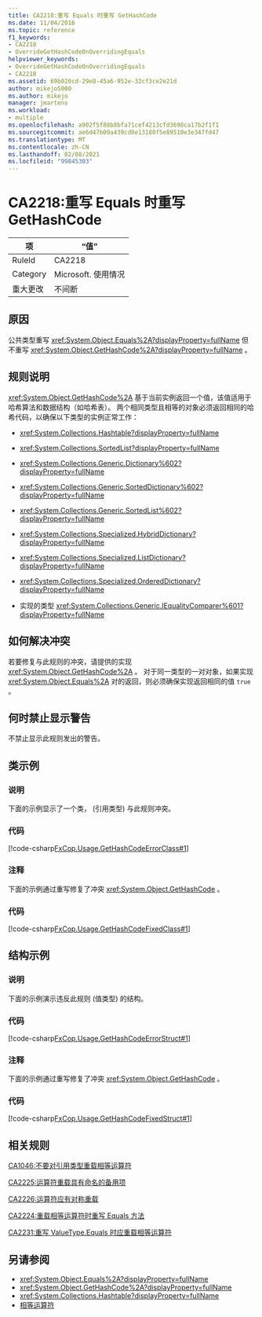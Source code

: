 ```yaml
---
title: CA2218:重写 Equals 时重写 GetHashCode
ms.date: 11/04/2016
ms.topic: reference
f1_keywords:
- CA2218
- OverrideGetHashCodeOnOverridingEquals
helpviewer_keywords:
- OverrideGetHashCodeOnOverridingEquals
- CA2218
ms.assetid: 69b020cd-29e8-45a6-952e-32cf3ce2e21d
author: mikejo5000
ms.author: mikejo
manager: jmartens
ms.workload:
- multiple
ms.openlocfilehash: a902f5f88b8bfa71cef4213cfd3698ca17b2f1f1
ms.sourcegitcommit: ae6d47b09a439cd0e13180f5e89510e3e347fd47
ms.translationtype: MT
ms.contentlocale: zh-CN
ms.lasthandoff: 02/08/2021
ms.locfileid: "99845303"
---
```

# <a name="ca2218-override-gethashcode-on-overriding-equals"></a>CA2218:重写 Equals 时重写 GetHashCode

|项|“值”|
|-|-|
|RuleId|CA2218|
|Category|Microsoft. 使用情况|
|重大更改|不间断|

## <a name="cause"></a>原因
公共类型重写 <xref:System.Object.Equals%2A?displayProperty=fullName> 但不重写 <xref:System.Object.GetHashCode%2A?displayProperty=fullName> 。

## <a name="rule-description"></a>规则说明
 <xref:System.Object.GetHashCode%2A> 基于当前实例返回一个值，该值适用于哈希算法和数据结构（如哈希表）。 两个相同类型且相等的对象必须返回相同的哈希代码，以确保以下类型的实例正常工作：

- <xref:System.Collections.Hashtable?displayProperty=fullName>

- <xref:System.Collections.SortedList?displayProperty=fullName>

- <xref:System.Collections.Generic.Dictionary%602?displayProperty=fullName>

- <xref:System.Collections.Generic.SortedDictionary%602?displayProperty=fullName>

- <xref:System.Collections.Generic.SortedList%602?displayProperty=fullName>

- <xref:System.Collections.Specialized.HybridDictionary?displayProperty=fullName>

- <xref:System.Collections.Specialized.ListDictionary?displayProperty=fullName>

- <xref:System.Collections.Specialized.OrderedDictionary?displayProperty=fullName>

- 实现的类型 <xref:System.Collections.Generic.IEqualityComparer%601?displayProperty=fullName>

## <a name="how-to-fix-violations"></a>如何解决冲突
若要修复与此规则的冲突，请提供的实现 <xref:System.Object.GetHashCode%2A> 。 对于同一类型的一对对象，如果实现 <xref:System.Object.Equals%2A> 对的返回，则必须确保实现返回相同的值 `true` 。

## <a name="when-to-suppress-warnings"></a>何时禁止显示警告
不禁止显示此规则发出的警告。

## <a name="class-example"></a>类示例

### <a name="description"></a>说明
下面的示例显示了一个类， (引用类型) 与此规则冲突。

### <a name="code"></a>代码
[!code-csharp[FxCop.Usage.GetHashCodeErrorClass#1](../code-quality/codesnippet/CSharp/ca2218-override-gethashcode-on-overriding-equals_1.cs)]

### <a name="comments"></a>注释
下面的示例通过重写修复了冲突 <xref:System.Object.GetHashCode> 。

### <a name="code"></a>代码
[!code-csharp[FxCop.Usage.GetHashCodeFixedClass#1](../code-quality/codesnippet/CSharp/ca2218-override-gethashcode-on-overriding-equals_2.cs)]

## <a name="structure-example"></a>结构示例

### <a name="description"></a>说明
下面的示例演示违反此规则 (值类型) 的结构。

### <a name="code"></a>代码
[!code-csharp[FxCop.Usage.GetHashCodeErrorStruct#1](../code-quality/codesnippet/CSharp/ca2218-override-gethashcode-on-overriding-equals_3.cs)]

### <a name="comments"></a>注释
下面的示例通过重写修复了冲突 <xref:System.Object.GetHashCode> 。

### <a name="code"></a>代码
[!code-csharp[FxCop.Usage.GetHashCodeFixedStruct#1](../code-quality/codesnippet/CSharp/ca2218-override-gethashcode-on-overriding-equals_4.cs)]

## <a name="related-rules"></a>相关规则
[CA1046:不要对引用类型重载相等运算符](/dotnet/fundamentals/code-analysis/quality-rules/ca1046)

[CA2225:运算符重载具有命名的备用项](/dotnet/fundamentals/code-analysis/quality-rules/ca2225)

[CA2226:运算符应有对称重载](/dotnet/fundamentals/code-analysis/quality-rules/ca2226)

[CA2224:重载相等运算符时重写 Equals 方法](../code-quality/ca2224.md)

[CA2231:重写 ValueType.Equals 时应重载相等运算符](/dotnet/fundamentals/code-analysis/quality-rules/ca2231)

## <a name="see-also"></a>另请参阅

- <xref:System.Object.Equals%2A?displayProperty=fullName>
- <xref:System.Object.GetHashCode%2A?displayProperty=fullName>
- <xref:System.Collections.Hashtable?displayProperty=fullName>
- [相等运算符](/dotnet/standard/design-guidelines/equality-operators)
